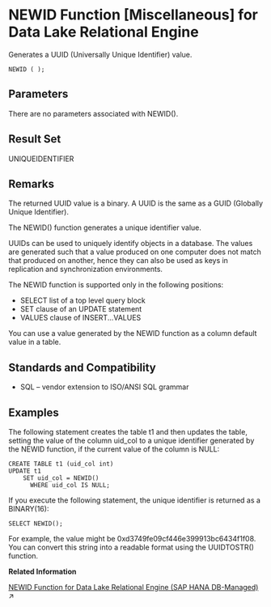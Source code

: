<!-- loioa56756f884f2101589eefadf085512d9 -->

# NEWID Function \[Miscellaneous\] for Data Lake Relational Engine

Generates a UUID \(Universally Unique Identifier\) value.



```
NEWID ( );
```



<a name="loioa56756f884f2101589eefadf085512d9__NEWID_parm1"/>

## Parameters

There are no parameters associated with NEWID\(\).



<a name="loioa56756f884f2101589eefadf085512d9__NEWID_returns1"/>

## Result Set

UNIQUEIDENTIFIER



<a name="loioa56756f884f2101589eefadf085512d9__NEWID_remarks1"/>

## Remarks

The returned UUID value is a binary. A UUID is the same as a GUID \(Globally Unique Identifier\).

The NEWID\(\) function generates a unique identifier value.

UUIDs can be used to uniquely identify objects in a database. The values are generated such that a value produced on one computer does not match that produced on another, hence they can also be used as keys in replication and synchronization environments.

The NEWID function is supported only in the following positions:

-   SELECT list of a top level query block
-   SET clause of an UPDATE statement
-   VALUES clause of INSERT...VALUES

You can use a value generated by the NEWID function as a column default value in a table.



<a name="loioa56756f884f2101589eefadf085512d9__NEWID_standards1"/>

## Standards and Compatibility

-   SQL – vendor extension to ISO/ANSI SQL grammar



<a name="loioa56756f884f2101589eefadf085512d9__NEWID_example1"/>

## Examples

The following statement creates the table t1 and then updates the table, setting the value of the column uid\_col to a unique identifier generated by the NEWID function, if the current value of the column is NULL:

```
CREATE TABLE t1 (uid_col int)
UPDATE t1
    SET uid_col = NEWID()
      WHERE uid_col IS NULL;
```

If you execute the following statement, the unique identifier is returned as a BINARY\(16\):

```
SELECT NEWID();
```

For example, the value might be 0xd3749fe09cf446e399913bc6434f1f08. You can convert this string into a readable format using the UUIDTOSTR\(\) function.

**Related Information**  


[NEWID Function for Data Lake Relational Engine (SAP HANA DB-Managed)](https://help.sap.com/viewer/a898e08b84f21015969fa437e89860c8/2024_3_QRC/en-US/489fdc7941414f6b9db3f19495d79231.html "Generates a UUID (Universally Unique Identifier) value.") :arrow_upper_right:

